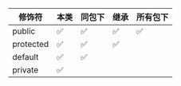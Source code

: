 | 修饰符    | 本类 | 同包下 | 继承 | 所有包下 |
| --------- | ---- | ------ | ---- | -------- |
| public    | ✅   | ✅     | ✅   | ✅       |
| protected | ✅   | ✅     | ✅   |          |
| default   | ✅   | ✅     |      |          |
| private          |  ✅    |        |      |          |



